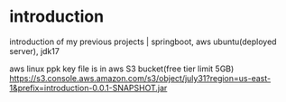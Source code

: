 # introduction
introduction of my previous projects | springboot, aws ubuntu(deployed server), jdk17

aws linux ppk key file is in aws S3 bucket(free tier limit 5GB)
https://s3.console.aws.amazon.com/s3/object/july31?region=us-east-1&prefix=introduction-0.0.1-SNAPSHOT.jar
